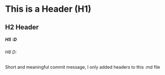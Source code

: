 # This is a Header (H1)

## H2 Header

##### H5 :D

###### H6 D:






















Short and meaningful commit message, I only added headers to this .md file
